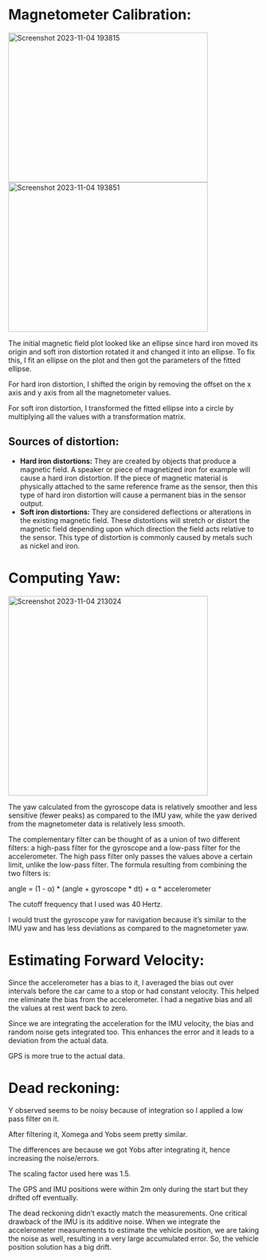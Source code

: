# **Magnetometer Calibration:**
<img src="https://github.com/mescaline116/Sensor-fusion-of-GPS-and-IMU/assets/71351959/159469c7-0f5f-449f-acbb-f26191316af2" alt="Screenshot 2023-11-04 193815" width=400 height=300>
<img src="https://github.com/mescaline116/Sensor-fusion-of-GPS-and-IMU/assets/71351959/866ab1f9-f5a6-485b-9879-df12c742bc0d" alt="Screenshot 2023-11-04 193851" width=400 height=300>

The initial magnetic field plot looked like an ellipse since hard iron moved its origin and soft iron
distortion rotated it and changed it into an ellipse. To fix this, I fit an ellipse on the plot and then
got the parameters of the fitted ellipse.

For hard iron distortion, I shifted the origin by removing the offset on the x axis and y axis from
all the magnetometer values.

For soft iron distortion, I transformed the fitted ellipse into a circle by multiplying all the values
with a transformation matrix.

## Sources of distortion:

- **Hard iron distortions:** They are created by objects that produce a magnetic field. A
    speaker or piece of magnetized iron for example will cause a hard iron distortion. If the
    piece of magnetic material is physically attached to the same reference frame as the
    sensor, then this type of hard iron distortion will cause a permanent bias in the sensor
    output.
- **Soft iron distortions:** They are considered deflections or alterations in the existing
    magnetic field. These distortions will stretch or distort the magnetic field depending
    upon which direction the field acts relative to the sensor. This type of distortion is
    commonly caused by metals such as nickel and iron.


# **Computing Yaw:**
<img src="https://github.com/mescaline116/Sensor-fusion-of-GPS-and-IMU/assets/71351959/a2dc0e93-993d-46c7-9040-10053a68136f" alt="Screenshot 2023-11-04 213024" width=400 height=400>

The yaw calculated from the gyroscope data is relatively smoother and less sensitive (fewer
peaks) as compared to the IMU yaw, while the yaw derived from the magnetometer data is
relatively less smooth.

The complementary filter can be thought of as a union of two different filters: a high-pass filter
for the gyroscope and a low-pass filter for the accelerometer. The high pass filter only passes
the values above a certain limit, unlike the low-pass filter. The formula resulting from combining
the two filters is:

angle = (1 - α) * (angle + gyroscope * dt) + α * accelerometer

The cutoff frequency that I used was 40 Hertz.


I would trust the gyroscope yaw for navigation because it’s similar to the IMU yaw and has less
deviations as compared to the magnetometer yaw.

# **Estimating Forward Velocity:**

Since the accelerometer has a bias to it, I averaged the bias out over intervals before the car
came to a stop or had constant velocity. This helped me eliminate the bias from the
accelerometer. I had a negative bias and all the values at rest went back to zero.

Since we are integrating the acceleration for the IMU velocity, the bias and random noise gets
integrated too. This enhances the error and it leads to a deviation from the actual data.

GPS is more true to the actual data.


# **Dead reckoning:**

Y observed seems to be noisy because of integration so I applied a low pass filter on it.

After filtering it, Xomega and Yobs seem pretty similar.

The differences are because we got Yobs after integrating it, hence increasing the noise/errors.


The scaling factor used here was 1.5.

The GPS and IMU positions were within 2m only during the start but they drifted off eventually.

The dead reckoning didn’t exactly match the measurements. One critical drawback of the IMU is
its additive noise. When we integrate the accelerometer measurements to estimate the vehicle
position, we are taking the noise as well, resulting in a very large accumulated error. So, the
vehicle position solution has a big drift.

